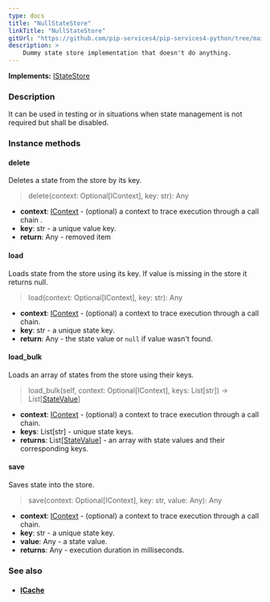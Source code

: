 ```yaml
---
type: docs
title: "NullStateStore"
linkTitle: "NullStateStore"
gitUrl: "https://github.com/pip-services4/pip-services4-python/tree/main/pip-services4-logic-python"
description: >
    Dummy state store implementation that doesn't do anything.
---
```


**Implements:** [IStateStore](../istate_store)

### Description

It can be used in testing or in situations when state management is not required
but shall be disabled.


### Instance methods


#### delete
Deletes a state from the store by its key.

> delete(context: Optional[IContext], key: str): Any

- **context**: [IContext](../../../components/context/icontext) - (optional) a context to trace execution through a call chain
.
- **key**: str - a unique value key.
- **return**: Any - removed item


#### load
Loads state from the store using its key.
If value is missing in the store it returns null.

> load(context: Optional[IContext], key: str): Any

- **context**: [IContext](../../../components/context/icontext) - (optional) a context to trace execution through a call chain.
- **key**: str - a unique state key.
- **return**: Any - the state value or `null` if value wasn't found.


#### load_bulk
Loads an array of states from the store using their keys.

> load_bulk(self, context: Optional[IContext], keys: List[str]) -> List[[StateValue](../state_value)]

- **context**: [IContext](../../../components/context/icontext) - (optional) a context to trace execution through a call chain.
- **keys**: List[str] - unique state keys.
- **returns**: List[[StateValue](../state_value)] - an array with state values and their corresponding keys.


#### save
Saves state into the store.

> save(context: Optional[IContext], key: str, value: Any): Any

- **context**: [IContext](../../../components/context/icontext) - (optional) a context to trace execution through a call chain.
- **key**: str - a unique state key.
- **value**: Any - a state value.
- **returns**: Any - execution duration in milliseconds.


### See also
- #### [ICache](../../cache/icache)
